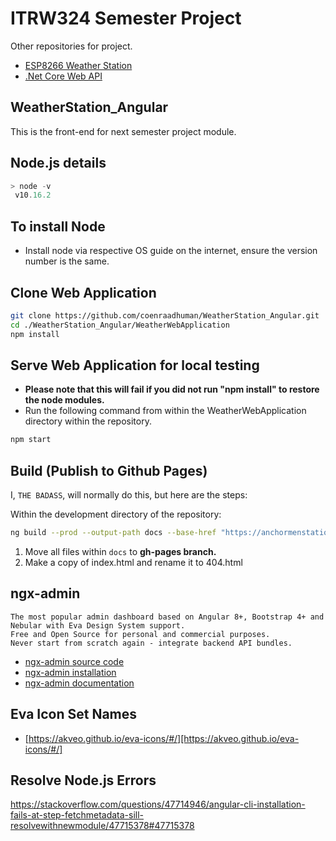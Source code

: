 # ITRW324 Semester Project
Other repositories for project.
* [ESP8266 Weather Station](https://github.com/coenraadhuman/WeatherStation_Unit)
* [.Net Core Web API](https://github.com/coenraadhuman/WeatherStation_API)

## WeatherStation_Angular
This is the front-end for next semester project module.

Node.js details
---------------
```powershell
> node -v
 v10.16.2
```

To install Node
---------------------------
* Install node via respective OS guide on the internet, ensure the version number is the same.

Clone Web Application
------------------------
```bash
git clone https://github.com/coenraadhuman/WeatherStation_Angular.git
cd ./WeatherStation_Angular/WeatherWebApplication
npm install
```

Serve Web Application for local testing
---------------------------------------
* **Please note that this will fail if you did not run "npm install" to restore the node modules.**
* Run the following command from within the WeatherWebApplication directory within the repository.
```bash
npm start
```

## Build (Publish to Github Pages)
I, `THE BADASS`, will normally do this, but here are the steps:

Within the development directory of the repository:
```bash
ng build --prod --output-path docs --base-href "https://anchormenstations.tech/"
```
1. Move all files within `docs` to **gh-pages branch.** 
1. Make a copy of index.html and rename it to 404.html

ngx-admin
----------
```
The most popular admin dashboard based on Angular 8+, Bootstrap 4+ and Nebular with Eva Design System support. 
Free and Open Source for personal and commercial purposes. 
Never start from scratch again - integrate backend API bundles.
```

* [ngx-admin source code](https://github.com/akveo/ngx-admin)
* [ngx-admin installation](https://akveo.github.io/ngx-admin/docs/getting-started/installation-guidelines#install-ngxadmin)
* [ngx-admin documentation](https://akveo.github.io/ngx-admin/docs/getting-started/what-is-ngxadmin)

Eva Icon Set Names
------------------
* [https://akveo.github.io/eva-icons/#/][https://akveo.github.io/eva-icons/#/]

Resolve Node.js Errors
----------------------
https://stackoverflow.com/questions/47714946/angular-cli-installation-fails-at-step-fetchmetadata-sill-resolvewithnewmodule/47715378#47715378 
